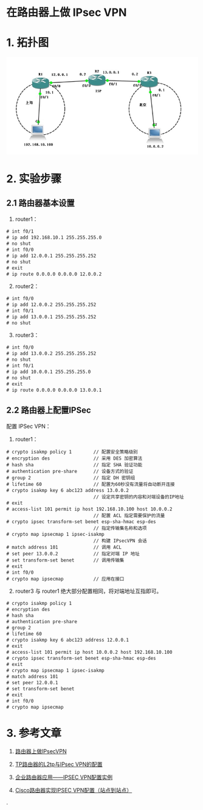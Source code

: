 在路由器上做 IPsec VPN
========================

# 1. 拓扑图

![网络拓扑图](./images/topology.jpg)

# 2. 实验步骤

## 2.1 路由器基本设置

1. router1：

```
# int f0/1
# ip add 192.168.10.1 255.255.255.0
# no shut
# int f0/0
# ip add 12.0.0.1 255.255.255.252
# no shut
# exit
# ip route 0.0.0.0 0.0.0.0 12.0.0.2
```

2. router2：

```
# int f0/0
# ip add 12.0.0.2 255.255.255.252
# int f0/1
# ip add 13.0.0.1 255.255.255.252
# no shut
```

3. router3：

```
# int f0/0
# ip add 13.0.0.2 255.255.255.252
# no shut
# int f0/1
# ip add 10.0.0.1 255.255.255.0
# no shut
# exit
# ip route 0.0.0.0 0.0.0.0 13.0.0.1
```

## 2.2 路由器上配置IPSec

配置 IPSec VPN：

1. router1：

```
# crypto isakmp policy 1        // 配置安全策略级别
# encryption des                // 采用 DES 加密算法
# hash sha                      // 指定 SHA 验证功能
# authentication pre-share      // 设备方式的验证
# group 2                       // 指定 DH 密钥组
# lifetime 60                   // 配置为60秒没有流量将自动断开连接
# crypto isakmp key 6 abc123 address 13.0.0.2
                                // 设定共享密钥的内容和对端设备的IP地址
# exit
# access-list 101 permit ip host 192.168.10.100 host 10.0.0.2
                                // 配置 ACL 指定需要保护的流量
# crypto ipsec transform-set benet esp-sha-hmac esp-des
                                // 指定传输集名称和选项
# crypto map ipsecmap 1 ipsec-isakmp
                                // 构建 IPsecVPN 会话
# match address 101             // 调用 ACL
# set peer 13.0.0.2             // 指定对端 IP 地址
# set transform-set benet       // 调用传输集
# exit
# int f0/0
# crypto map ipsecmap           // 应用在接口
```

2. router3 与 router1 绝大部分配置相同，将对端地址互指即可。

```
# crypto isakmp policy 1
# encryption des
# hash sha
# authentication pre-share
# group 2
# lifetime 60
# crypto isakmp key 6 abc123 address 12.0.0.1
# exit
# access-list 101 permit ip host 10.0.0.2 host 192.168.10.100
# crypto ipsec transform-set benet esp-sha-hmac esp-des
# exit
# crypto map ipsecmap 1 ipsec-isakmp
# match address 101
# set peer 12.0.0.1
# set transform-set benet
# exit
# int f0/0
# crypto map ipsecmap
```

# 3. 参考文章

1. [路由器上做IPsecVPN](http://9067358.blog.51cto.com/9057358/1629247)

2. [TP路由器的L2tp与IPsec VPN的配置](http://blog.csdn.net/sxlwzl/article/details/41683897)

3. [企业路由器应用——IPSEC VPN配置实例](http://service.tp-link.com.cn/detail_article_166.html)

4. [Cisco路由器实现IPSEC VPN配置（站点到站点）](http://blog.163.com/hlz_2599/blog/static/1423784742013622104314138/)

.
